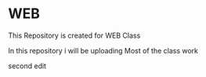 # WEB
This Repository is created for WEB Class

In this repository i will be uploading Most of the class work

second edit
